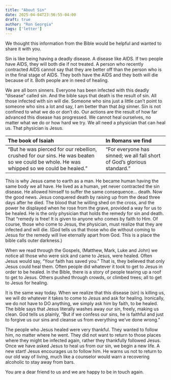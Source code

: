 ```yaml
---
title: "About Sin"
date: 2025-04-04T23:56:55-04:00
draft: true
author: "Ron Georgia"
tags: ['letter']
---
```


We thought this information from the Bible would be helpful and wanted to share it with you.

Sin is like being having a deadly disease. A disease like AIDS. If two people have AIDS, they will both die if not treated. A person who recently contracted AIDS cannot say that they are better off than the person who is in the final stage of AIDS. They both have the AIDS and they both will die because of it. Both people are in need of healing.

We are all born sinners. Everyone has been infected with this deadly “disease” called sin. And the bible says that death is the result of sin. All those infected with sin will die. Someone who sins just a little can’t point to someone who sins a lot and say, I am better than that _big_ sinner. Sin is not confined to what we do or don’t do. Our actions are the result of how far advanced this disease has progressed. We cannot heal ourselves, no matter what we do or how hard we try. We all need a physician that can heal us. That physician is Jesus.

|The book of Isaiah|In Romans we find|
|:-----------------|:-----------------|
|“But he was pierced for our rebellion, crushed for our sins. He was beaten so we could be whole. He was whipped so we could be healed.”|“For everyone has sinned; we all fall short of God’s glorious standard.”|

This is why Jesus came to earth as a man. He became human having the same body we all have. He lived as a human, yet never contracted the sin disease. He allowed himself to suffer the same consequence… death. Now the good news. Jesus conquered death by raising up from the dead three days after he died. The blood that he willing shed on the cross, and the power he displayed when he rose from the grave, provided a way for us to be healed. He is the only physician that holds the remedy for sin and death. That “remedy is free! It is given to anyone who comes by faith to Him. Of course, those who come to Jesus, the physician, must realize that they are infected and will die. (God tells us that those who die without coming to Jesus for the remedy will live eternally apart from God. This is a place the bible calls outer darkness.)

When we read through the Gospels, (Matthew, Mark, Luke and John) we notice all those who were sick and came to Jesus, were healed. Often Jesus would say, “Your faith has saved you.” That is, they believed that only Jesus could heal them. Often people did whatever it took to get to Jesus in order to be healed. In the Bible, there is a story of people tearing up a roof to get to Jesus. Others pushed through crowds, or climbed trees; all to get to Jesus for healing.

It is the same way today. When we realize that this disease (sin) is killing us, we will do whatever it takes to come to Jesus and ask for healing. Ironically, we do not have to DO anything, we simply ask him by faith, to be healed. The bible says that Jesus literally washes away our sin, freely, making us clean. God tells us plainly, “But if we confess our sins, he is faithful and just to forgive us our sins and cleanse us from everything we’ve done wrong.”

The people who Jesus healed were very thankful. They wanted to follow him, no matter where he went. They did not want to return to those places where they might be infected again, rather they thankfully followed Jesus. Once we have asked Jesus to heal us from our sin, we begin a new life. A new start! Jesus encourages us to follow him. He warns us not to return to our old way of living, much like a counselor would warn a recovering alcoholic to stay away from bars.

You are a dear friend to us and we are happy to be in touch again.

